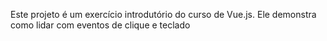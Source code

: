 Este projeto é um exercício introdutório do curso de Vue.js. Ele demonstra como lidar com eventos de clique e teclado